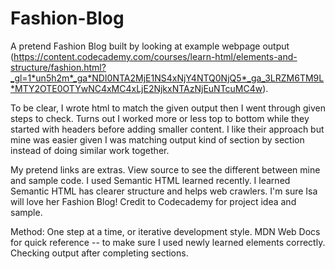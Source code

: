# Fashion-Blog
A pretend Fashion Blog built by looking at example webpage output (https://content.codecademy.com/courses/learn-html/elements-and-structure/fashion.html?_gl=1*un5h2m*_ga*NDI0NTA2MjE1NS4xNjY4NTQ0NjQ5*_ga_3LRZM6TM9L*MTY2OTE0OTYwNC4xMC4xLjE2NjkxNTAzNjEuNTcuMC4w). 

To be clear, I wrote html to match the given output then I went through given steps to check. Turns out I worked more or less top to bottom while they started with headers before adding smaller content. I like their approach but mine was easier given I was matching output kind of section by section instead of doing similar work together. 

My pretend links are extras. View source to see the different between mine and sample code. I used Semantic HTML learned recently. I learned Semantic HTML has clearer structure and helps web crawlers. I'm sure Isa will love her Fashion Blog! Credit to Codecademy for project idea and sample. 

Method: One step at a time, or iterative development style. MDN Web Docs for quick reference -- to make sure I used newly learned elements correctly. Checking output after completing sections. 
